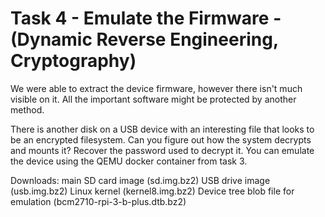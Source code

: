 # Task 4 - Emulate the Firmware - (Dynamic Reverse Engineering, Cryptography)
We were able to extract the device firmware, however there isn't much visible on it. 
All the important software might be protected by another method.

There is another disk on a USB device with an interesting file that looks to be an encrypted filesystem. 
Can you figure out how the system decrypts and mounts it? 
Recover the password used to decrypt it.
You can emulate the device using the QEMU docker container from task 3.

Downloads:
main SD card image (sd.img.bz2)
USB drive image (usb.img.bz2)
Linux kernel (kernel8.img.bz2)
Device tree blob file for emulation (bcm2710-rpi-3-b-plus.dtb.bz2)

